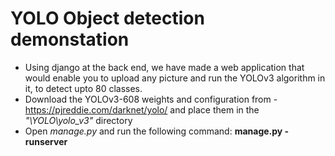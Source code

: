 # YOLO Object detection demonstation
* Using django at the back end, we have made a web application that would enable you to upload any picture and run the YOLOv3 algorithm in it, to detect upto 80 classes.
* Download the YOLOv3-608 weights and configuration from - https://pjreddie.com/darknet/yolo/ and place them in the _"\YOLO\yolo_v3"_ directory
* Open _manage.py_ and run the following command: **manage.py -runserver**

